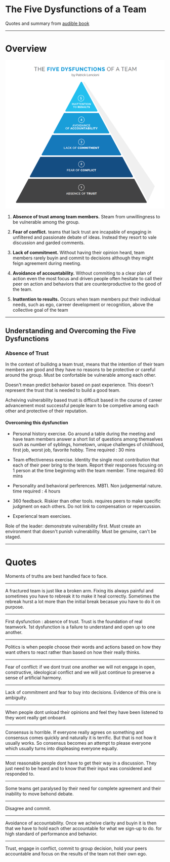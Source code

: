 # The Five Dysfunctions of a Team

Quotes and summary from [audible book](https://www.audible.ca/fr_CA/pd/The-Five-Dysfunctions-of-a-Team-Livre-Audio/B071S17ZMN) 

----
# Overview
![](https://github.com/chevalinator/ReadingSummary/blob/master/The%20Five%20Dysfunctions%20of%20a%20Team%20-%20Patrick%20Lencioni/img/5-dsyfunctions-pyramid.png)

1. **Absence of trust among team members.** Steam from unwillingness to be vulnerable among the group. 

2. **Fear of conflict.** teams that lack trust are incapable of engaging in unfiltered and passionate debate of ideas. Instead they resort to vale discussion and garded comments.

3. **Lack of commitment.** Without having their opinion heard, team members rarely buyin and commit to decisions although they might feign agreement during meeting.

4. **Avoidance of accountability.** Without commiting to a clear plan of action even the most focus and driven people often hesitate to call their peer on action and behaviors that are counterproductive to the good of the team. 

5. **Inattention to results.** Occurs when team members put their individual needs, such as ego, carreer development or recognition, above the collective goal of the team
----
## Understanding and Overcoming the Five Dysfunctions

### Absence of Trust

In the context of builidng a team trust, means that the intention of their team members are good and they have no reasons to be protective or careful around the group. Must be confortable be vulnerable among each other.

Doesn't mean predict behavior based on past experience. This doesn't represent the trust that is needed to build a good team.

Acheiving vulnerability based trust is difficult based in the course of career advancement most successful people learn to be competive among each other and protective of their reputation.

#### Overcoming this dysfunction

- Personal history exercise. Go around a table during the meeting and have team members answer a short list of questions among themselves such as number of syblings, hometown, unique challenges of childhood, first job, worst job, favorite hobby. Time required : 30 mins

- Team effectiveness exercise. Identity the single most contribution that each of their peer bring to the team. Report their responses focusing on 1 person at the time beginning with the team member. Time required: 60 mins

- Personality and behavioral perferences. MBTI. Non judgemental nature. time required : 4 hours

- 360 feedback. Riskier than other tools. requires peers to make specific judgment on each others. Do not link to compensation or repercussion.

- Experiencal team exercises.

Role of the leader: demonstrate vulnerability first. Must create an environment that doesn't punish vulnerability. Must be genuine, can't be staged.


----
# Quotes

Moments of truths are best handled face to face.

----

A fractured team is just like a broken arm. Fixing itis  always painful and sometimes you have to rebreak it to make it heal correctly. Sometimes the rebreak hurst a lot more than the initial break becasue you have to do it on purpose.

----

First dysfunction : absence of trust. Trust is the foundation of real teamwork. 1st dysfunction is a failure to understand and open up to one another.

----

Politics is when people choose their words and actions based on how they want others to react rather than based on how their really thinks.

-----

Fear of conflict: if we dont trust one another we will not engage in open, constructive, ideological conflict and we will just continue to preserve a sense of artificial harmony.

-----

Lack of commitment and fear to buy into decisions. Evidence of this one is ambiguity.

------

When people dont unload their opinions and feel they have been listened to they wont really get onboard.  

-----

Consensus is horrible. If everyone really agrees on something and consensus comes quickly and naturally it is terrific. But that is not how it usually works. So consensus becomes an attempt to please everyone which usually turns into displeasing everyone equally.

---

Most reasonable people dont have to get their way in a discussion. They just need to be heard and to know that their input was considered and responded to.

----

Some teams get paralysed by their need for complete agreement and their inability to move behond debate.

----

Disagree and commit.

----

Avoidance of accountability. Once we acheive clarity and buyin it is then that we have to hold each other accountable for what we sign-up to do. for high standard of performance and behavior.

----

Trust, engage in conflict, commit to group decision, hold your peers accountable and focus on the results of the team not their own ego.




